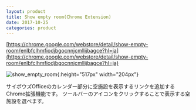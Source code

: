 ```yaml
---
layout: product
title: Show empty room(Chrome Extension)
date: 2017-10-25
categories: product
---
```


[https://chrome.google.com/webstore/detail/show-empty-room/enlbfclhmfiodjbgocnnjcmllijbagce?hl=ja](https://chrome.google.com/webstore/detail/show-empty-room/enlbfclhmfiodjbgocnnjcmllijbagce?hl=ja)


![show_empty_room]({{site.baseurl}}/images/products/show_empty_room.jpg){:height="517px" width="204px"}

サイボウズOfficeのカレンダー部分に空施設を表示するリンクを追加するChrome拡張機能です。
ツールバーのアイコンをクリックすることで表示する空施設を選べます。
